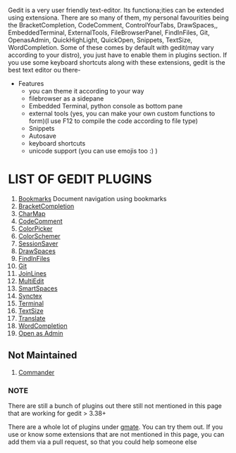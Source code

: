 Gedit is a very user friendly text-editor. Its functiona;ities can be extended using extensiona.
There are so many of them, my personal favourities being the BracketCompletion, CodeComment, ControlYourTabs, DrawSpaces,, EmbeddedTerminal, ExternalTools, FileBrowserPanel, FindInFiles, Git, OpenasAdmin, QuickHighLight, QuickOpen, Snippets, TextSize, WordCompletion.
Some of these comes by default with gedit(may vary according to your distro), you just have to enable them in plugins section.
If you use some keyboard shortcuts along with these extensions, gedit is the best text editor ou there- 
* Features
	* you can theme it according to your way
	* filebrowser as a sidepane
	* Embedded Terminal, python console as bottom pane 
	* external tools (yes, you can make your own custom functions to form)(I use F12 to compile the code according to file type)
	* Snippets
	* Autosave
	* keyboard shortcuts
	* unicode support (you can use emojis too :) )

# LIST OF GEDIT PLUGINS

1. [Bookmarks](https://gitlab.gnome.org/GNOME/gedit-plugins/-/tree/master/plugins/bookmarks)
	Document navigation using bookmarks 
2. [BracketCompletion](https://gitlab.gnome.org/GNOME/gedit-plugins/-/tree/master/plugins/bracketcompletion)
3. [CharMap](https://gitlab.gnome.org/GNOME/gedit-plugins/-/tree/master/plugins/charmap)
4. [CodeComment](https://gitlab.gnome.org/GNOME/gedit-plugins/-/tree/master/plugins/codecomment)
5. [ColorPicker](https://gitlab.gnome.org/GNOME/gedit-plugins/-/tree/master/plugins/colorpicker)
6. [ColorSchemer](https://gitlab.gnome.org/GNOME/gedit-plugins/-/tree/master/plugins/colorschemer)
7. [SessionSaver](https://gitlab.gnome.org/GNOME/gedit-plugins/-/tree/master/plugins/sessionsaver)
8. [DrawSpaces](https://gitlab.gnome.org/GNOME/gedit-plugins/-/tree/master/plugins/drawspaces)
9. [FindInFiles](https://gitlab.gnome.org/GNOME/gedit-plugins/-/tree/master/plugins/findinfiles)
10. [Git](https://gitlab.gnome.org/GNOME/gedit-plugins/-/tree/master/plugins/git)
11. [JoinLines](https://gitlab.gnome.org/GNOME/gedit-plugins/-/tree/master/plugins/joinlines)
12. [MultiEdit](https://gitlab.gnome.org/GNOME/gedit-plugins/-/tree/master/plugins/multiedit)
13. [SmartSpaces](https://gitlab.gnome.org/GNOME/gedit-plugins/-/tree/master/plugins/smartspaces)
14. [Synctex](https://gitlab.gnome.org/GNOME/gedit-plugins/-/tree/master/plugins/synctex)
15. [Terminal](https://gitlab.gnome.org/GNOME/gedit-plugins/-/tree/master/plugins/terminal)
16. [TextSize](https://gitlab.gnome.org/GNOME/gedit-plugins/-/tree/master/plugins/textsize)
17. [Translate](https://gitlab.gnome.org/GNOME/gedit-plugins/-/tree/master/plugins/translate)
18. [WordCompletion](https://gitlab.gnome.org/GNOME/gedit-plugins/-/tree/master/plugins/wordcompletion)
19. [Open as Admin](https://github.com/maoschanz/gedit-plugin-open-as-root)

## Not Maintained

1. [Commander](https://gitlab.gnome.org/GNOME/gedit-plugins/-/tree/master/plugins/commander)

### NOTE

There are still a bunch of plugins out there still not mentioned in this page that are working for gedit > 3.38+

There are a whole lot of plugins under [gmate](https://github.com/gmate/gmate). You can try them out.
If you use or know some extensions that are not mentioned in this page, you can add them via a pull request, so that you could help someone else
